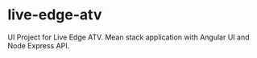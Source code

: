 # live-edge-atv

UI Project for Live Edge ATV.  Mean stack application with Angular UI and Node Express API.